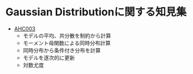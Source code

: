 # Gaussian Distributionに関する知見集

- [AHC003](./ahc003.md)
    - モデルの平均、共分散を制約から計算
    - モーメント母関数による同時分布計算
    - 同時分布から条件付き分布を計算
    - モデルを逐次的に更新
    - 対数尤度